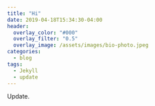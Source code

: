 ```yaml
---
title: "Hi"
date: 2019-04-18T15:34:30-04:00
header:
  overlay_color: "#000"
  overlay_filter: "0.5"
  overlay_image: /assets/images/bio-photo.jpeg
categories:
  - blog
tags:
  - Jekyll
  - update
---
```

Update.